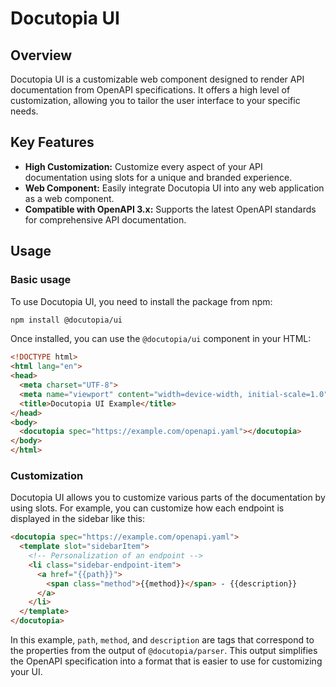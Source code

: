 

# Docutopia UI

## Overview
Docutopia UI is a customizable web component designed to render API documentation from OpenAPI specifications. It offers a high level of customization, allowing you to tailor the user interface to your specific needs.

## Key Features
- **High Customization:** Customize every aspect of your API documentation using slots for a unique and branded experience.
- **Web Component:** Easily integrate Docutopia UI into any web application as a web component.
- **Compatible with OpenAPI 3.x:** Supports the latest OpenAPI standards for comprehensive API documentation.

## Usage

### Basic usage

To use Docutopia UI, you need to install the package from npm:

```bash
npm install @docutopia/ui
```

Once installed, you can use the `@docutopia/ui` component in your HTML:

```html
<!DOCTYPE html>
<html lang="en">
<head>
  <meta charset="UTF-8">
  <meta name="viewport" content="width=device-width, initial-scale=1.0">
  <title>Docutopia UI Example</title>
</head>
<body>
  <docutopia spec="https://example.com/openapi.yaml"></docutopia>
</body>
</html>
```

### Customization

Docutopia UI allows you to customize various parts of the documentation by using slots. For example, you can customize how each endpoint is displayed in the sidebar like this:

```html
<docutopia spec="https://example.com/openapi.yaml">
  <template slot="sidebarItem">
    <!-- Personalization of an endpoint -->
    <li class="sidebar-endpoint-item">
      <a href="{{path}}">
        <span class="method">{{method}}</span> - {{description}}
      </a>
    </li>
  </template>
</docutopia>
```

In this example, `path`, `method`, and `description` are tags that correspond to the properties from the output of `@docutopia/parser`. This output simplifies the OpenAPI specification into a format that is easier to use for customizing your UI.
